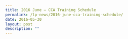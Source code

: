 ```yaml
---
title: 2016 June – CCA Training Schedule
permalink: /lp-news/2016-june-cca-training-schedule/
date: 2016-05-30
layout: post
description: ""
---
```

